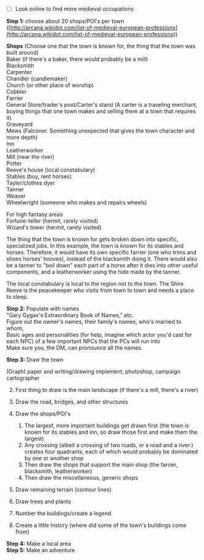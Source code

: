 - [ ] Look online to find more medieval occupations
 
**Step 1:** choose about 20 shops/POI's per town  
([http://arcana.wikidot.com/list-of-medieval-european-professions](http://arcana.wikidot.com/list-of-medieval-european-professions))
 
**Shops** (Choose one that the town is known for, the thing that the town was built around)  
Baker (if there's a baker, there would probably be a mill)  
Blacksmith  
Carpenter  
Chandler (candlemaker)  
Church (or other place of worship)  
Cobbler  
Farrier  
General Store/trader's post/Carter's stand (A carter is a traveling merchant, buying things that one town makes and selling them at a town that requires it)  
Graveyard  
Mews (Falconer. Something unexpected that gives the town character and more depth)  
Inn  
Leatherworker  
Mill (near the river)  
Potter  
Reeve's house (local constabulary)  
Stables (buy, rent horses)  
Tayler/clothes dyer  
Tanner  
Weaver  
Wheelwright (someone who makes and repairs wheels)
 
For high fantasy areas  
Fortune-teller (hermit, rarely visited)  
Wizard's tower (hermit, rarely visited)
 
The thing that the town is known for gets broken down into specific, specialized jobs. In this example, the town is known for its stables and horses. Therefore, it would have its own specific farrier (one who trims and shoes horses' hooves), instead of the blacksmith doing it. There would also be a tanner to "boil down" each part of a horse after it dies into other useful components, and a leatherworker using the hide made by the tanner.
 
The local constabulary is local to the region not to the town. The Shire Reeve is the peacekeeper who visits from town to town and needs a place to sleep.
 
**Step 2:** Populate with names  
"Gary Gygax's Extraordinary Book of Names," etc.  
Figure out the owner's names, their family's names, who's married to whom,  
Basic ages and personalities (for help, imagine which actor you'd cast for each NPC) of a few important NPCs that the PCs will run into  
Make sure you, the DM, can pronounce all the names.
 
**Step 3:** Draw the town

(Graph) paper and writing/drawing implement, photoshop, campaign cartographer

2. First thing to draw is the main landscape (if there's a mill, there's a river)
3. Draw the road, bridges, and other structures
4. Draw the shops/POI's
    
    1. The largest, more important buildings get drawn first (the town is known for its stables and inn, so draw those first and make them the largest)
    2. Any crossing (albeit a crossing of two roads, or a road and a river.) creates four quadrants, each of which would probably be dominated by one or another shop
    3. Then draw the shops that support the main shop (the farrier, blacksmith, leatherworker)
    4. Then draw the miscellaneous, generic shops
5. Draw remaining terrain (contour lines)
6. Draw trees and plants
7. Number the buildings/create a legend
8. Create a little history (where did some of the town's buildings come from)
 
**Step 4:** Make a local area  
**Step 5:** Make an adventure